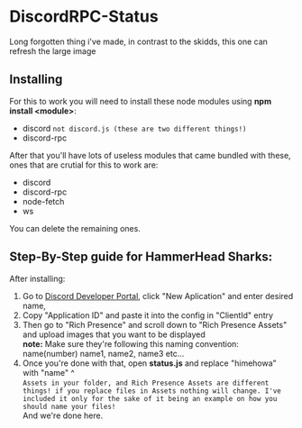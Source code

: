# DiscordRPC-Status
Long forgotten thing i've made, in contrast to the skidds, this one can refresh the large image
## Installing
For this to work you will need to install these node modules using **npm install \<module\>**:
- discord `not discord.js (these are two different things!)`
- discord-rpc

After that you'll have lots of useless modules that came bundled with these, ones that are crutial for this to work are:

- discord
- discord-rpc
- node-fetch
- ws

You can delete the remaining ones.

## Step-By-Step guide for HammerHead Sharks:
After installing:

1. Go to [Discord Developer Portal](https://discord.com/developers/applications), click "New Aplication" and enter desired name,
2. Copy "Application ID" and paste it into the config in "ClientId" entry
3. Then go to "Rich Presence" and scroll down to "Rich Presence Assets" and upload images that you want to be displayed\
**note:** Make sure they're following this naming convention: name(number) name1, name2, name3 etc...
4. Once you're done with that, open **status.js** and replace "himehowa" with "name" ^\
`Assets in your folder, and Rich Presence Assets are different things! if you replace files in Assets nothing will change. I've included it only for the sake of it being an example on how you should name your files!`\
And we're done here.
